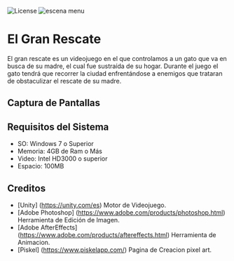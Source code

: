 ![License](https://img.shields.io/badge/License-Unity-brightgreen)
![escena menu](https://user-images.githubusercontent.com/81572818/113028711-97cf6380-9159-11eb-9306-ddc46e5b85f4.jpg)
# <b>El Gran Rescate</b>
El gran rescate es un videojuego en el que controlamos a un gato que va en busca de su madre, el cual fue sustraída de su hogar. Durante el juego el gato tendrá que recorrer la ciudad enfrentándose a enemigos que trataran de obstaculizar el rescate de su madre.
<br>

## <b>Captura de Pantallas</b>

## <b>Requisitos del Sistema</b>
- SO: Windows 7 o Superior
- Memoria: 4GB de Ram o Más
- Video: Intel HD3000 o superior
- Espacio: 100MB

## <b>Creditos</b>
  - [Unity] (https://unity.com/es) Motor de Videojuego.
  - [Adobe Photoshop] (https://www.adobe.com/products/photoshop.html) Herramienta de Edición de Imagen.
  - [Adobe AfterEffects] (https://www.adobe.com/products/aftereffects.html) Herramienta de Animacion.
  - [Piskel] (https://www.piskelapp.com/) Pagina de Creacion pixel art.
